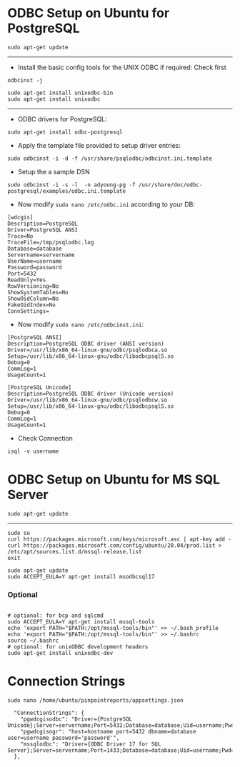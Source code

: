 # ODBC Setup on Ubuntu for PostgreSQL


```
sudo apt-get update
```



***

* Install the basic config tools for the UNIX ODBC if required:
Check first
```
odbcinst -j
```
```
sudo apt-get install unixodbc-bin
sudo apt-get install unixodbc
```

***

* ODBC drivers for PostgreSQL:
```
sudo apt-get install odbc-postgresql
```

* Apply the template file provided to setup driver entries:
```
sudo odbcinst -i -d -f /usr/share/psqlodbc/odbcinst.ini.template
```

* Setup the a sample DSN
```
sudo odbcinst -i -s -l  -n adyoung-pg -f /usr/share/doc/odbc-postgresql/examples/odbc.ini.template
```

* Now modify `sudo nano /etc/odbc.ini` according to your DB:

```
[wdcgis]
Description=PostgreSQL
Driver=PostgreSQL ANSI
Trace=No
TraceFile=/tmp/psqlodbc.log
Database=database
Servername=servername
UserName=username
Password=password
Port=5432
ReadOnly=Yes
RowVersioning=No
ShowSystemTables=No
ShowOidColumn=No
FakeOidIndex=No
ConnSettings=
```


* Now modify `sudo nano /etc/odbcinst.ini`:

```
[PostgreSQL ANSI]
Description=PostgreSQL ODBC driver (ANSI version)
Driver=/usr/lib/x86_64-linux-gnu/odbc/psqlodbca.so
Setup=/usr/lib/x86_64-linux-gnu/odbc/libodbcpsqlS.so
Debug=0
CommLog=1
UsageCount=1

[PostgreSQL Unicode]
Description=PostgreSQL ODBC driver (Unicode version)
Driver=/usr/lib/x86_64-linux-gnu/odbc/psqlodbcw.so
Setup=/usr/lib/x86_64-linux-gnu/odbc/libodbcpsqlS.so
Debug=0
CommLog=1
UsageCount=1
```

* Check Connection
```
isql -v username
```

# ODBC Setup on Ubuntu for MS SQL Server


```
sudo apt-get update
```

***

```
sudo su
curl https://packages.microsoft.com/keys/microsoft.asc | apt-key add -
curl https://packages.microsoft.com/config/ubuntu/20.04/prod.list > /etc/apt/sources.list.d/mssql-release.list
exit

sudo apt-get update
sudo ACCEPT_EULA=Y apt-get install msodbcsql17

```

### Optional
```

# optional: for bcp and sqlcmd
sudo ACCEPT_EULA=Y apt-get install mssql-tools
echo 'export PATH="$PATH:/opt/mssql-tools/bin"' >> ~/.bash_profile
echo 'export PATH="$PATH:/opt/mssql-tools/bin"' >> ~/.bashrc
source ~/.bashrc
# optional: for unixODBC development headers
sudo apt-get install unixodbc-dev

```





# Connection Strings
```
sudo nano /home/ubuntu/pinpointreports/appsettings.json
```
```
  "ConnectionStrings": {
    "pgwdcgisodbc": "Driver={PostgreSQL Unicode};Server=servername;Port=5432;Database=database;Uid=username;Pwd=password;",
    "pgwdcgisogr": "host=hostname port=5432 dbname=database user=username password='password'",
    "mssqlodbc": "Driver={ODBC Driver 17 for SQL Server};Server=servername;Port=1433;Database=database;Uid=username;Pwd=password;"
  },
```
